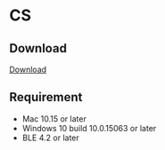 # CS

## Download

[Download](https://focus-resource.oss-accelerate-overseas.aliyuncs.com/universal/crimson-sdk-prebuild/1.1.0/csharp/cs.zip)
## Requirement

- Mac 10.15 or later
- Windows 10 build 10.0.15063 or later
- BLE 4.2 or later

